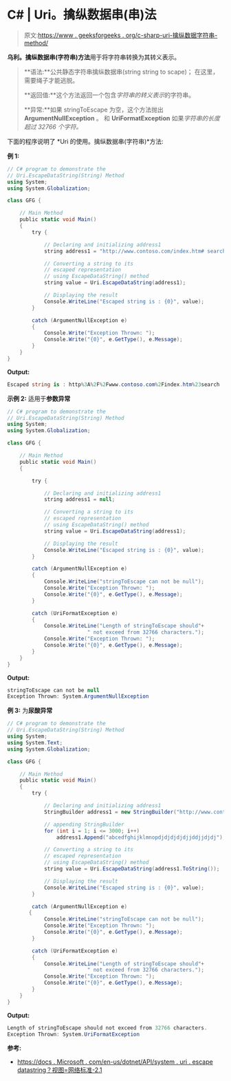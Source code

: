 # C# | Uri。擒纵数据串(串)法

> 原文:[https://www . geeksforgeeks . org/c-sharp-uri-擒纵数据字符串-method/](https://www.geeksforgeeks.org/c-sharp-uri-escapedatastringstring-method/)

**乌利。擒纵数据串(字符串)方法**用于将字符串转换为其转义表示。

> **语法:**公共静态字符串擒纵数据串(string string to scape)；
> 在这里，需要绳子才能逃脱。
> 
> **返回值:**这个方法返回一个包含*字符串的转义表示*的字符串。
> 
> **异常:**如果 stringToEscape 为空，这个方法抛出 **ArgumentNullException** 。
> 和 **UriFormatException** 如果*字符串的长度超过 32766 个字符。*

下面的程序说明了 *Uri 的使用。擒纵数据串(字符串)*方法:

**例 1:**

```cs
// C# program to demonstrate the
// Uri.EscapeDataString(String) Method
using System;
using System.Globalization;

class GFG {

    // Main Method
    public static void Main()
    {
        try {

            // Declaring and initializing address1
            string address1 = "http://www.contoso.com/index.htm# search";

            // Converting a string to its 
            // escaped representation
            // using EscapeDataString() method
            string value = Uri.EscapeDataString(address1);

            // Displaying the result
            Console.WriteLine("Escaped string is : {0}", value);
        }

        catch (ArgumentNullException e) 
        {
            Console.Write("Exception Thrown: ");
            Console.Write("{0}", e.GetType(), e.Message);
        }
    }
}
```

**Output:**

```cs
Escaped string is : http%3A%2F%2Fwww.contoso.com%2Findex.htm%23search

```

**示例 2:** 适用于**参数异常**

```cs
// C# program to demonstrate the
// Uri.EscapeDataString(String) Method
using System;
using System.Globalization;

class GFG {

    // Main Method
    public static void Main()
    {

        try {

            // Declaring and initializing address1
            string address1 = null;

            // Converting a string to its 
            // escaped representation
            // using EscapeDataString() method
            string value = Uri.EscapeDataString(address1);

            // Displaying the result
            Console.WriteLine("Escaped string is : {0}", value);
        }

        catch (ArgumentNullException e) 
        {
            Console.WriteLine("stringToEscape can not be null");
            Console.Write("Exception Thrown: ");
            Console.Write("{0}", e.GetType(), e.Message);
        }

        catch (UriFormatException e) 
        {
            Console.WriteLine("Length of stringToEscape should"+
                          " not exceed from 32766 characters.");
            Console.Write("Exception Thrown: ");
            Console.Write("{0}", e.GetType(), e.Message);
        }
    }
}
```

**Output:**

```cs
stringToEscape can not be null
Exception Thrown: System.ArgumentNullException

```

**例 3:** 为**尿酸异常**

```cs
// C# program to demonstrate the
// Uri.EscapeDataString(String) Method
using System;
using System.Text;
using System.Globalization;

class GFG {

    // Main Method
    public static void Main()
    {
        try {

            // Declaring and initializing address1
            StringBuilder address1 = new StringBuilder("http://www.contoso.com/index.htm# search");

            // appending StringBuilder
            for (int i = 1; i <= 3000; i++)
                address1.Append("abcedfghijklmnopdjdjdjdjdjjddjjdjdj");

            // Converting a string to its 
            // escaped representation
            // using EscapeDataString() method
            string value = Uri.EscapeDataString(address1.ToString());

            // Displaying the result
            Console.WriteLine("Escaped string is : {0}", value);
        }

        catch (ArgumentNullException e)
       {
            Console.WriteLine("stringToEscape can not be null");
            Console.Write("Exception Thrown: ");
            Console.Write("{0}", e.GetType(), e.Message);
        }

        catch (UriFormatException e)
        {
            Console.WriteLine("Length of stringToEscape should"+
                          " not exceed from 32766 characters.");
            Console.Write("Exception Thrown: ");
            Console.Write("{0}", e.GetType(), e.Message);
        }
    }
}
```

**Output:**

```cs
Length of stringToEscape should not exceed from 32766 characters.
Exception Thrown: System.UriFormatException

```

**参考:**

*   [https://docs . Microsoft . com/en-us/dotnet/API/system . uri . escape datastring？视图=网络标准-2.1](https://docs.microsoft.com/en-us/dotnet/api/system.uri.escapedatastring?view=netstandard-2.1)